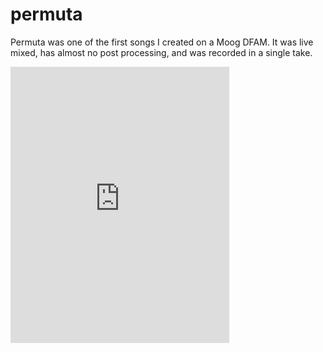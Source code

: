 # permuta

<!--epistemic=sapling-->

Permuta was one of the first songs I created on a Moog DFAM. It was live mixed, has almost no post processing, and was recorded in a single take.

<iframe style="border: 0; width: 350px; height: 442px;" src="https://bandcamp.com/EmbeddedPlayer/track=1045963626/size=large/bgcol=ffffff/linkcol=0687f5/tracklist=false/transparent=true/" seamless><a href="https://metasyn.bandcamp.com/track/permuta">permuta by metasyn</a></iframe>
